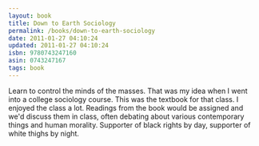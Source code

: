 ```yaml
---
layout: book
title: Down to Earth Sociology
permalink: /books/down-to-earth-sociology
date: 2011-01-27 04:10:24
updated: 2011-01-27 04:10:24
isbn: 9780743247160
asin: 0743247167
tags: book
---
```

Learn to control the minds of the masses. That was my idea when I went into a
college sociology course. This was the textbook for that class. I enjoyed the
class a lot. Readings from the book would be assigned and we'd discuss them in
class, often debating about various contemporary things and human morality.
Supporter of black rights by day, supporter of white thighs by night.
